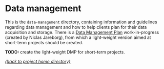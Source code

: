 # Data management

This is the `data-management` directory, containing information and guidelines
regarding data management and how to help clients plan for their data
acquisition and storage. There is a [Data Management Plan][nbis-dmp]
work-in-progress (created by Niclas Jareborg), from which a light-weight
version aimed at short-term projects should be created.

**TODO:** create the light-weight DMP for short-term projects.

[*(back to project home directory)*][sf-home]

[nbis-dmp]: https://docs.google.com/document/d/1g6vJNIrkSnylASkNHB9Zwm5N6jvTgoSxBjS_bexRPsY/edit#heading=h.p4d6md2nnd0i
[sf-home]: https://github.com/NBISweden/NBIS-support-framework
